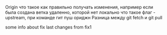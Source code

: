 Origin что такое
как правильно получать изменения, например если была создана ветка удаленно, которой нет локально
что такое флаг -upstream, при команде гит пуш ориджн
Разница между git fetch и git pull

some info about fix
last changes from fix1